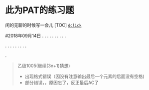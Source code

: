 # 此为PAT的练习题
闲的无聊的时候写一会儿
[TOC]
<a href="#ml">`dclick`</a>


<a id="2018年09月14日"/>
#2018年09月14日
.
.
.
.
.
.
.
.
.
.

.
.
.
.
.
.
.
.
.

.

> 乙级1005(继续(3n+1)猜想)
> + 出现格式错误（因没有注意输出最后一个元素的后面没有空格)
> + 部分错误，，原因忘了，反正最后AC了
